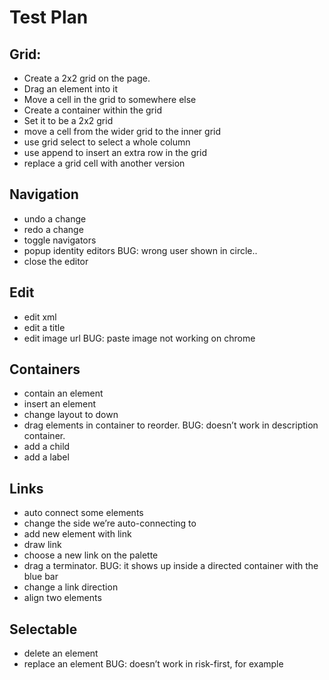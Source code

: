 # Test Plan

## Grid:

- Create a 2x2 grid on the page.  
- Drag an element into it
- Move a cell in the grid to somewhere else
- Create a container within the grid
- Set it to be a 2x2 grid
- move a cell from the wider grid to the inner grid
- use grid select to select a whole column
- use append to insert an extra row in the grid
- replace a grid cell with another version

## Navigation

- undo a change
- redo a change
- toggle navigators
- popup identity editors BUG: wrong user shown in circle..
- close the editor 

## Edit
- edit xml
- edit a title
- edit image url   BUG: paste image not working on chrome

## Containers

- contain an element
- insert an element
- change layout to down
- drag elements in container to reorder.  BUG: doesn’t work in description container.
- add a child
- add a label

## Links
- auto connect some elements
- change the side we’re auto-connecting to
- add new element with link
- draw link 
- choose a new link on the palette
- drag a terminator. BUG:  it shows up inside a directed container with the blue bar
- change a link direction
- align two elements

## Selectable
- delete an element
- replace an element BUG: doesn’t work in risk-first, for example
